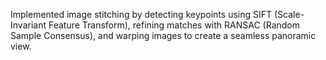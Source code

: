 Implemented image stitching by detecting keypoints using SIFT (Scale-Invariant Feature Transform), refining matches with RANSAC (Random Sample Consensus), and warping images to create a seamless panoramic view.
